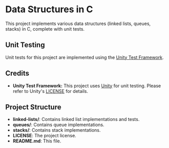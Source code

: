 # Data Structures in C

This project implements various data structures (linked lists, queues, stacks) in C, complete with unit tests.

## Unit Testing

Unit tests for this project are implemented using the [Unity Test Framework](https://github.com/ThrowTheSwitch/Unity).

## Credits

- **Unity Test Framework:** This project uses [Unity](https://github.com/ThrowTheSwitch/Unity) for unit testing. Please refer to Unity's [LICENSE](https://github.com/ThrowTheSwitch/Unity/blob/master/LICENSE) for details.

## Project Structure

- **linked-lists/**: Contains linked list implementations and tests.
- **queues/**: Contains queue implementations.
- **stacks/**: Contains stack implementations.
- **LICENSE**: The project license.
- **README.md**: This file.
